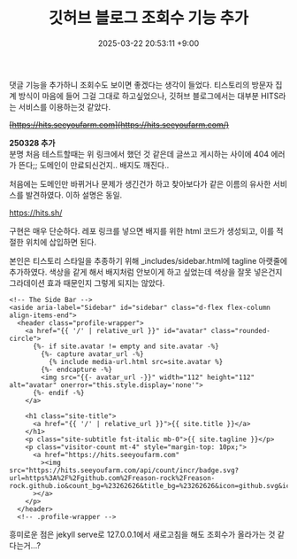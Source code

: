 ﻿---
title: 깃허브 블로그 조회수 기능 추가
date:  2025-03-22 20:53:11 +9:00
categories: [Projects, GitHub Blog]
tags: [깃허브, 블로그, 깃블로그, 깃허브 블로그, Jekyll, Chripy, Jekyll-Chirpy, 무한로딩, 이미지, shimmer, shimmer effect]
---

댓글 기능을 추가하니 조회수도 보이면 좋겠다는 생각이 들었다.
티스토리의 방문자 집계 방식이 마음에 들어 그걸 그대로 하고싶었으나, 깃허브 블로그에서는 대부분 HITS라는 서비스를 이용하는것 같았다.

~~[https://hits.seeyoufarm.com](https://hits.seeyoufarm.com/)~~

**250328 추가**
<br>
분명 처음 테스트할때는 위 링크에서 했던 것 같은데 글쓰고 게시하는 사이에 404 에러가 뜬다;; 도메인이 만료되신건지.. 배지도 깨진다..

처음에는 도메인만 바뀌거나 문제가 생긴건가 하고 찾아보다가 같은 이름의 유사한 서비스를 발견하였다.
이하 설명은 동일.

<https://hits.sh/>

구현은 매우 단순하다. 레포 링크를 넣으면 배지를 위한 html 코드가 생성되고, 이를 적절한 위치에 삽입하면 된다.

본인은 티스토리 스타일을 추종하기 위해 _includes/sidebar.html에 tagline 아랫줄에 추가하였다.
색상을 같게 해서 배지처럼 안보이게 하고 싶었는데 색상을 잘못 넣은건지 그라데이션 효과 때문인지 그렇게 되지는 않았다.

```
<!-- The Side Bar -->
<aside aria-label="Sidebar" id="sidebar" class="d-flex flex-column align-items-end">
  <header class="profile-wrapper">
    <a href="{{ '/' | relative_url }}" id="avatar" class="rounded-circle">
      {%- if site.avatar != empty and site.avatar -%}
        {%- capture avatar_url -%}
          {% include media-url.html src=site.avatar %}
        {%- endcapture -%}
        <img src="{{- avatar_url -}}" width="112" height="112" alt="avatar" onerror="this.style.display='none'">
      {%- endif -%}
    </a>

    <h1 class="site-title">
      <a href="{{ '/' | relative_url }}">{{ site.title }}</a>
    </h1>
    <p class="site-subtitle fst-italic mb-0">{{ site.tagline }}</p>
    <p class="visitor-count mt-4" style="margin-top: 10px;">
      <a href="https://hits.seeyoufarm.com"
        ><img src="https://hits.seeyoufarm.com/api/count/incr/badge.svg?url=https%3A%2F%2Fgithub.com%2Freason-rock%2Freason-rock.github.io&count_bg=%23262626&title_bg=%23262626&icon=github.svg&icon_color=%23E7E7E7&title=Visitor&edge_flat=false"
      ></a>
    </p>
  </header>
  <!-- .profile-wrapper -->
```

흥미로운 점은 jekyll serve로 127.0.0.1에서 새로고침을 해도 조회수가 올라가는 것 같다는거...?